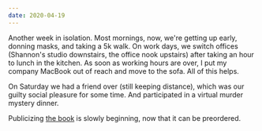 ```yaml
---
date: 2020-04-19
---
```


Another week in isolation. Most mornings, now, we're getting up early, donning masks, and taking a 5k walk. On work days, we switch offices (Shannon's studio downstairs, the office nook upstairs) after taking an hour to lunch in the kitchen. As soon as working hours are over, I put my company MacBook out of reach and move to the sofa. All of this helps.

On Saturday we had a friend over (still keeping distance), which was our guilty social pleasure for some time. And participated in a virtual murder mystery dinner.

Publicizing [the book](https:/practical.guide/) is slowly beginning, now that it can be preordered.
